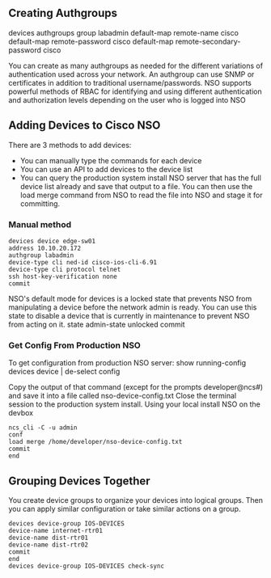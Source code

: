 ## Creating Authgroups

devices authgroups group labadmin
default-map remote-name cisco
default-map remote-password cisco
default-map remote-secondary-password cisco

You can create as many authgroups as needed for the different variations of authentication used across your network. An authgroup can use SNMP or certificates in addition to traditional username/passwords. NSO supports powerful methods of RBAC for identifying and using different authentication and authorization levels depending on the user who is logged into NSO


## Adding Devices to Cisco NSO 

There are 3 methods to add devices: 
* You can manually type the commands for each device
* You can use an API to add devices to the device list
* You can query the production system install NSO server that has the full device list already and save that output to a file. You can then use the load merge command from NSO to read the file into NSO and stage it for committing.


### Manual method
    devices device edge-sw01
    address 10.10.20.172
    authgroup labadmin
    device-type cli ned-id cisco-ios-cli-6.91
    device-type cli protocol telnet
    ssh host-key-verification none
    commit

NSO's default mode for devices is a locked state that prevents NSO from manipulating a device before the network admin is ready. You can use this state to disable a device that is currently in maintenance to prevent NSO from acting on it.
    state admin-state unlocked
    commit

### Get Config From Production NSO 
To get configuration from production NSO server: 
    show running-config devices device | de-select config

Copy the output of that command (except for the prompts developer@ncs#) and save it into a file called nso-device-config.txt
Close the terminal session to the production system install. Using your local install NSO on the devbox

    ncs_cli -C -u admin
    conf
    load merge /home/developer/nso-device-config.txt
    commit
    end
    
## Grouping Devices Together
You create device groups to organize your devices into logical groups. Then you can apply similar configuration or take similar actions on a group.

    devices device-group IOS-DEVICES
    device-name internet-rtr01
    device-name dist-rtr01
    device-name dist-rtr02
    commit
    end
    devices device-group IOS-DEVICES check-sync
    
